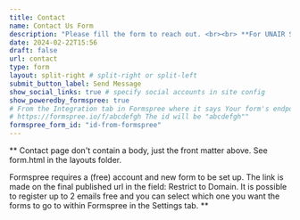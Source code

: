 ```yaml
---
title: Contact
name: Contact Us Form
description: "Please fill the form to reach out. <br><br> **For UNAIR Students:** If you'd like to arrange an appointment, please request it through [my booking page](https://calendly.com/ameliazein/calendar). <br><br> Please note that I'm on study leave until 2025 (expected), so I'm no longer available for teaching or undergraduate thesis supervision."
date: 2024-02-22T15:56
draft: false
url: contact
type: form
layout: split-right # split-right or split-left
submit_button_label: Send Message
show_social_links: true # specify social accounts in site config
show_poweredby_formspree: true
# From the Integration tab in Formspree where it says Your form's endpoint is:
# https://formspree.io/f/abcdefgh The id will be "abcdefgh"" 
formspree_form_id: "id-from-formspree"
---
```


** Contact page don't contain a body, just the front matter above.
See form.html in the layouts folder.

Formspree requires a (free) account and new form to be set up. The link is made on the final published url in the field: Restrict to Domain. It is possible to register up to 2 emails free and you can select which one you want the forms to go to within Formspree in the Settings tab.
**
